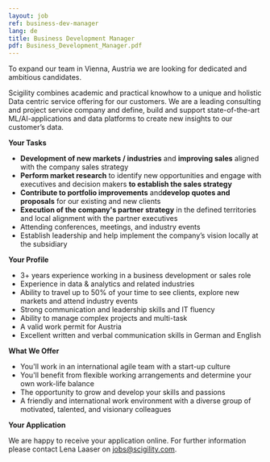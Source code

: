```yaml
---
layout: job
ref: business-dev-manager
lang: de
title: Business Development Manager
pdf: Business_Development_Manager.pdf
---
```


To expand our team in Vienna, Austria we are looking for dedicated and ambitious candidates.

Scigility combines academic and practical knowhow to a unique and holistic Data centric service offering for our customers. ​We are a leading consulting and project service company ​and define, build and support state-of-the-art ​ML/AI-applications and ​data platforms ​to create new insights to our customer’s data.

**Your Tasks**

* **Development of new markets / industries​** and **i​mproving sales​** aligned with the company sales strategy
* **Perform market research​** to identify new opportunities and engage with executives and decision makers **t​o establish the sales strategy**
* **Contribute to portfolio improvements​** and **​develop quotes and proposals​** for our existing and new clients
* **Execution of the company's partner strategy​** in the defined territories and local alignment with the partner executives
* Attending conferences, meetings, and industry events
* Establish leadership and help implement the company’s vision locally at the subsidiary

**Your Profile**

* 3+ years experience working in a business development or sales role
* Experience in data & analytics and related industries
* Ability to travel up to 50% of your time to see clients, explore new markets and attend industry events
* Strong communication and leadership skills and IT fluency
* Ability to manage complex projects and multi-task
* A valid work permit for Austria
* Excellent written and verbal communication skills in German and English

**What We Offer**

* You'll work in an international agile team with a start-up culture
* You'll benefit from flexible working arrangements and determine your own work-life balance
* The opportunity to grow and develop your skills and passions
* A friendly and international work environment with a diverse group of motivated, talented, and visionary colleagues

**Your Application**

We are happy to receive your application online. For further information please contact Lena Laaser on j​obs@scigility.com.​
